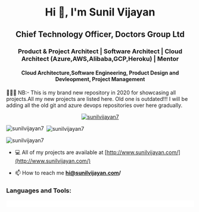 <h1 align="center">Hi 👋, I'm Sunil Vijayan </h1>
<h2 align="center">Chief Technology Officer, Doctors Group Ltd</h2>
<h3 align="center">Product & Project Architect | Software Architect | Cloud Architect (Azure,AWS,Alibaba,GCP,Heroku) | Mentor</h3>
<h4 align="center">Cloud Architecture,Software Engineering, Product Design and Devleopment, Project Management</h4>
<p>
👋👋👋 NB:- This is my brand new repository in 2020 for showcasing all projects.All my new projects are listed here. Old one is outdated!!!
  I will be adding all the old git and azure devops repositories over here gradually.
</p>
<p align="center"> <a href="https://github.com/ryo-ma/github-profile-trophy"><img src="https://github-profile-trophy.vercel.app/?username=sunilvijayan7&theme=juicyfresh" alt="sunilvijayan7" /></a> </p>
<p><img align="left" src="https://github-readme-stats.vercel.app/api/top-langs?username=sunilvijayan7&show_icons=true&locale=en&layout=compact" alt="sunilvijayan7" /></p>

<p>&nbsp;<img align="center" src="https://github-readme-stats.vercel.app/api?username=sunilvijayan7&show_icons=true&locale=en" alt="sunilvijayan7" /></p>

<p><img align="center" src="https://github-readme-streak-stats.herokuapp.com/?user=sunilvijayan7&" alt="sunilvijayan7" /></p>

- 💻 All of my projects are available at [http://www.sunilvijayan.com/](http://www.sunilvijayan.com/)

- 📫 How to reach me **hi@sunilvijayan.com/**

<h3 align="left">Languages and Tools:</h3>
<p align="left" style="background:white;"> 
<a href="" target="_blank"><img src=""https://raw.githubusercontent.com/sunilvijayan7/sunilvijayan7/main/Logos/azure.svg"/></a>
<a href="" target="_blank"><img src=""https://raw.githubusercontent.com/sunilvijayan7/sunilvijayan7/main/Logos/alibaba.png"/></a>
<a href="" target="_blank"><img src=""https://raw.githubusercontent.com/sunilvijayan7/sunilvijayan7/main/Logos/gcp.svg"/></a>
<a href="" target="_blank"><img src=""https://raw.githubusercontent.com/sunilvijayan7/sunilvijayan7/main/Logos/aws.svg"/></a>
<a href="" target="_blank"><img src=""https://raw.githubusercontent.com/sunilvijayan7/sunilvijayan7/main/Logos/android.svg"/></a>
<a href="" target="_blank"><img src=""https://raw.githubusercontent.com/sunilvijayan7/sunilvijayan7/main/Logos/androidstudio.svg"/></a>
<a href="" target="_blank"><img src=""https://raw.githubusercontent.com/sunilvijayan7/sunilvijayan7/main/Logos/angularjs.svg"/></a>
<a href="" target="_blank"><img src=""https://raw.githubusercontent.com/sunilvijayan7/sunilvijayan7/main/Logos/apple.png"/></a>
<a href="" target="_blank"><img src=""https://raw.githubusercontent.com/sunilvijayan7/sunilvijayan7/main/Logos/bootstrap.svg"/></a>
<a href="" target="_blank"><img src=""https://raw.githubusercontent.com/sunilvijayan7/sunilvijayan7/main/Logos/cosmosdb.png"/></a>
<a href="" target="_blank"><img src=""https://raw.githubusercontent.com/sunilvijayan7/sunilvijayan7/main/Logos/csharp.svg"/></a>
<a href="" target="_blank"><img src=""https://raw.githubusercontent.com/sunilvijayan7/sunilvijayan7/main/Logos/css.svg"/></a>
<a href="" target="_blank"><img src=""https://raw.githubusercontent.com/sunilvijayan7/sunilvijayan7/main/Logos/dart.svg"/></a>
<a href="" target="_blank"><img src=""https://raw.githubusercontent.com/sunilvijayan7/sunilvijayan7/main/Logos/dotnetcore.svg"/></a>
<a href="" target="_blank"><img src=""https://raw.githubusercontent.com/sunilvijayan7/sunilvijayan7/main/Logos/figma.svg"/></a>
<a href="" target="_blank"><img src=""https://raw.githubusercontent.com/sunilvijayan7/sunilvijayan7/main/Logos/firebase.svg"/></a>
<a href="" target="_blank"><img src=""https://raw.githubusercontent.com/sunilvijayan7/sunilvijayan7/main/Logos/flutter.svg"/></a>
<a href="" target="_blank"><img src=""https://raw.githubusercontent.com/sunilvijayan7/sunilvijayan7/main/Logos/git.svg"/></a>
<a href="" target="_blank"><img src=""https://raw.githubusercontent.com/sunilvijayan7/sunilvijayan7/main/Logos/github.svg"/></a>
<a href="" target="_blank"><img src=""https://raw.githubusercontent.com/sunilvijayan7/sunilvijayan7/main/Logos/graphql.svg"/></a>
<a href="" target="_blank"><img src=""https://raw.githubusercontent.com/sunilvijayan7/sunilvijayan7/main/Logos/heroku.svg"/></a>
<a href="" target="_blank"><img src=""https://raw.githubusercontent.com/sunilvijayan7/sunilvijayan7/main/Logos/html5.svg"/></a>
<a href="" target="_blank"><img src=""https://raw.githubusercontent.com/sunilvijayan7/sunilvijayan7/main/Logos/java.svg"/></a>
<a href="" target="_blank"><img src=""https://raw.githubusercontent.com/sunilvijayan7/sunilvijayan7/main/Logos/javascript.svg"/></a>
<a href="" target="_blank"><img src=""https://raw.githubusercontent.com/sunilvijayan7/sunilvijayan7/main/Logos/mongodb.svg"/></a>
<a href="" target="_blank"><img src=""https://raw.githubusercontent.com/sunilvijayan7/sunilvijayan7/main/Logos/nodejs.svg"/></a>
<a href="" target="_blank"><img src=""https://raw.githubusercontent.com/sunilvijayan7/sunilvijayan7/main/Logos/photoshop.svg"/></a>
<a href="" target="_blank"><img src=""https://raw.githubusercontent.com/sunilvijayan7/sunilvijayan7/main/Logos/postgresql.svg"/></a>
<a href="" target="_blank"><img src=""https://raw.githubusercontent.com/sunilvijayan7/sunilvijayan7/main/Logos/postman.png"/></a>
<a href="" target="_blank"><img src=""https://raw.githubusercontent.com/sunilvijayan7/sunilvijayan7/main/Logos/python.svg"/></a>
<a href="" target="_blank"><img src=""https://raw.githubusercontent.com/sunilvijayan7/sunilvijayan7/main/Logos/reactjs.svg"/></a>
<a href="" target="_blank"><img src=""https://raw.githubusercontent.com/sunilvijayan7/sunilvijayan7/main/Logos/redis.svg"/></a>
<a href="" target="_blank"><img src=""https://raw.githubusercontent.com/sunilvijayan7/sunilvijayan7/main/Logos/sass.svg"/></a>
<a href="" target="_blank"><img src=""https://raw.githubusercontent.com/sunilvijayan7/sunilvijayan7/main/Logos/sketch.svg"/></a>
<a href="" target="_blank"><img src=""https://raw.githubusercontent.com/sunilvijayan7/sunilvijayan7/main/Logos/sql.png"/></a>
<a href="" target="_blank"><img src=""https://raw.githubusercontent.com/sunilvijayan7/sunilvijayan7/main/Logos/sqlite.svg"/></a>
<a href="" target="_blank"><img src=""https://raw.githubusercontent.com/sunilvijayan7/sunilvijayan7/main/Logos/xd.svg"/></a>
</p>
